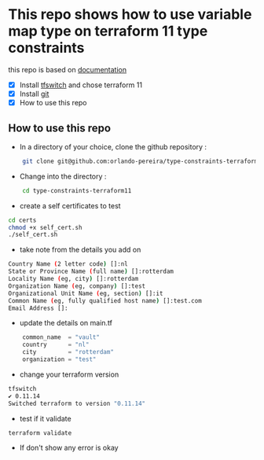 # This repo shows how to use variable map type on terraform 11 type constraints

this repo is based on [documentation](https://www.terraform.io/docs/configuration/types.html)

- [x] Install [tfswitch](https://warrensbox.github.io/terraform-switcher/) and chose terraform 11
- [x] Install [git](https://gist.github.com/derhuerst/1b15ff4652a867391f03)
- [x] How to use this repo

## How to use this repo

- In a directory of your choice, clone the github repository :
  
```bash
    git clone git@github.com:orlando-pereira/type-constraints-terraform11.git
```

- Change into the directory :
  
```bash
    cd type-constraints-terraform11
```

- create a self certificates to test

```bash
cd certs
chmod +x self_cert.sh
./self_cert.sh
```

- take note from the details you add on

```bash
Country Name (2 letter code) []:nl
State or Province Name (full name) []:rotterdam
Locality Name (eg, city) []:rotterdam
Organization Name (eg, company) []:test
Organizational Unit Name (eg, section) []:it
Common Name (eg, fully qualified host name) []:test.com
Email Address []:
```

- update the details on main.tf

``` terraform
    common_name  = "vault"
    country      = "nl"
    city         = "rotterdam"
    organization = "test"
```

- change your terraform version

```bash
tfswitch
✔ 0.11.14
Switched terraform to version "0.11.14"  
```

- test if it validate
  
```bash
terraform validate
```

- If don't show any error is okay
